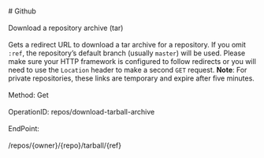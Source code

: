 <br>#     Github</br>
<br>Download a repository archive (tar)</br>
<br>Gets a redirect URL to download a tar archive for a repository. If you omit `:ref`, the repository’s default branch (usually
`master`) will be used. Please make sure your HTTP framework is configured to follow redirects or you will need to use
the `Location` header to make a second `GET` request.
**Note**: For private repositories, these links are temporary and expire after five minutes.</br>
<br>Method: Get</br>
<br>OperationID: repos/download-tarball-archive</br>
<br>EndPoint:</br>
<br>/repos/{owner}/{repo}/tarball/{ref}</br>
